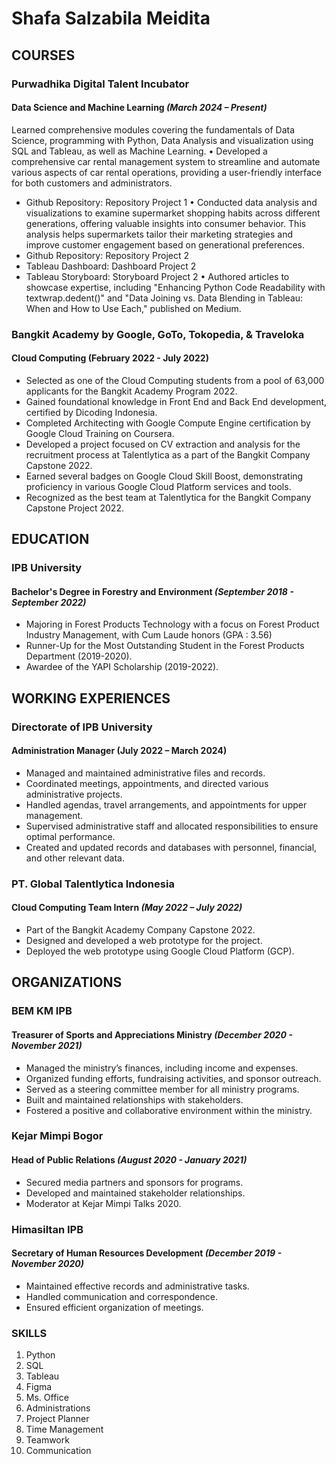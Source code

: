 # Shafa Salzabila Meidita 

## COURSES
### Purwadhika Digital Talent Incubator
#### Data Science and Machine Learning _(March 2024 – Present)_ <br>
Learned comprehensive modules covering the fundamentals of Data Science, programming with Python, Data Analysis and visualization using SQL and Tableau, as well as Machine Learning.
•	Developed a comprehensive car rental management system to streamline and automate various aspects of car rental operations, providing a user-friendly interface for both customers and administrators.
-	Github Repository: Repository Project 1
•	Conducted data analysis and visualizations to examine supermarket shopping habits across different generations, offering valuable insights into consumer behavior. This analysis helps supermarkets tailor their marketing strategies and improve customer engagement based on generational preferences.
-	Github Repository: Repository Project 2
-	Tableau Dashboard: Dashboard Project 2
-	Tableau Storyboard: Storyboard Project 2
•	Authored articles to showcase expertise, including "Enhancing Python Code Readability with textwrap.dedent()" and "Data Joining vs. Data Blending in Tableau: When and How to Use Each," published on Medium.

### Bangkit Academy by Google, GoTo, Tokopedia, & Traveloka
#### Cloud Computing	(February 2022 - July 2022)
- Selected as one of the Cloud Computing students from a pool of 63,000 applicants for the Bangkit Academy Program 2022.
- Gained foundational knowledge in Front End and Back End development, certified by Dicoding Indonesia.
- Completed Architecting with Google Compute Engine certification by Google Cloud Training on Coursera.
- Developed a project focused on CV extraction and analysis for the recruitment process at Talentlytica as a part of the Bangkit Company Capstone 2022.
- Earned several badges on Google Cloud Skill Boost, demonstrating proficiency in various Google Cloud Platform services and tools.
- Recognized as the best team at Talentlytica for the Bangkit Company Capstone Project 2022.

## EDUCATION
### IPB University
#### Bachelor's Degree in Forestry and Environment _(September 2018 - September 2022)_
- Majoring in Forest Products Technology with a focus on Forest Product Industry Management, with Cum Laude honors (GPA : 3.56)
- Runner-Up for the Most Outstanding Student in the Forest Products Department (2019-2020).
- Awardee of the YAPI Scholarship (2019-2022).

## WORKING EXPERIENCES
### Directorate of IPB University
#### Administration Manager	(July 2022 – March 2024)
- Managed and maintained administrative files and records.
- Coordinated meetings, appointments, and directed various administrative projects.
- Handled agendas, travel arrangements, and appointments for upper management.
- Supervised administrative staff and allocated responsibilities to ensure optimal performance.
- Created and updated records and databases with personnel, financial, and other relevant data.
  
### PT. Global Talentlytica Indonesia
#### Cloud Computing Team Intern	_(May 2022 – July 2022)_
- Part of the Bangkit Academy Company Capstone 2022.
- Designed and developed a web prototype for the project.
- Deployed the web prototype using Google Cloud Platform (GCP).

## ORGANIZATIONS
### BEM KM IPB
#### Treasurer of Sports and Appreciations Ministry	_(December 2020 - November 2021)_
- Managed the ministry’s finances, including income and expenses.
- Organized funding efforts, fundraising activities, and sponsor outreach.
- Served as a steering committee member for all ministry programs.
- Built and maintained relationships with stakeholders.
- Fostered a positive and collaborative environment within the ministry.

### Kejar Mimpi Bogor
#### Head of Public Relations	_(August 2020 - January 2021)_
- Secured media partners and sponsors for programs.
- Developed and maintained stakeholder relationships.
- Moderator at Kejar Mimpi Talks 2020.	

### Himasiltan IPB
#### Secretary of Human Resources Development	_(December 2019 - November 2020)_   
- Maintained effective records and administrative tasks.
- Handled communication and correspondence.
- Ensured efficient organization of meetings.

### SKILLS
1.	Python 
2.	SQL
3.	Tableau 
4.	Figma
5.	Ms. Office 
6.	Administrations 
7.	Project Planner 
8.	Time Management
9.	Teamwork 
10.	Communication 

